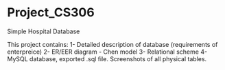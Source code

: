 # Project_CS306
Simple Hospital Database

This project contains:
 1- Detailed description of database (requirements of enterpreice)
 2- ER/EER diagram - Chen model
 3- Relational scheme
 4- MySQL database, exported .sql file. Screenshots of all physical tables.
